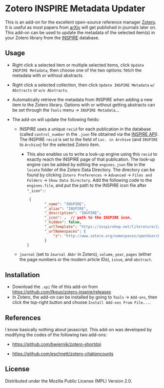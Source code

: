 # Zotero INSPIRE Metadata Updater

This is an add-on for the excellent open-source reference manager [Zotero](https://github.com/zotero/zotero). It is useful as most papers from [arXiv](https://arxiv.org) will get published in journals later on. This add-on can be used to update the metadata of the selected item(s) in your Zotero library from the [INSPIRE](https://inspirehep.net) database. 



## Usage

- Right click a selected item or multiple selected items, click `Update INSPIRE Metadata`, then choose one of the two options: fetch the metadata with or without abstracts.

- Right click a selected collection, then click `Update INSPIRE Metadata` `w/ Abstracts` or `w/o Abstracts`.

- Automatically retrieve the metadata from INSPIRE when adding a new item to the Zotero library. Options with or without getting abstracts can be set through the `Tools` menu → `INSPIRE Metadata`…

- The add-on will update the following fields:
	- INSPIRE uses a unique `recid` for each publication in the database (called `control_number` in the `.json` file obtained via the [INSPIRE API](https://github.com/inspirehep/rest-api-doc)). The INSPIRE `recid` is set to the field of `Loc. in Archive` (and `INSPIRE` to `Archive`) for the selected Zotero item.
		- This also enables us to write a look-up engine using this `recid` to exactly reach the INSPIRE page of that publication. The look-up engine can be added by editing the `engines.json` file in the `locate` folder of the Zotero Data Directory. The directory can be found by clicking `Zotero Preferences` → `Advanced` → `Files and Folders` → `Show Data Directory`. Add the following code to the `engines.file`, and put the path to the INSPIRE icon file after `"_icon":`:
			```json
			 {
					"_name": "INSPIRE",
					"_alias": "INSPIRE",
					"_description": "INSPIRE",
					"_icon": ,  // path to the INSPIRE icon,
					"_hidden": false,
					"_urlTemplate": "https://inspirehep.net/literature/{z:archiveLocation}",
					"_urlNamespaces": {
					  	"z": "http://www.zotero.org/namespaces/openSearch#"
					}
			}
			```
		
	- `journal` (set to `Journal Abbr` in Zotero), `volume`, `year`, `pages` (either the page numbers or the modern article IDs), `issue`, and `abstract`.



## Installation

- Download the `.xpi` file of this add-on from https://github.com/fkguo/zotero-inspire/releases
- In Zotero, the add-on can be installed by going to `Tools` → `Add-ons`, then click the top-right button and choose `Install Add-ons From File...`.

## References

I know basically nothing about javascript. This add-on was developed by modifying the codes of the following two add-ons:

- https://github.com/bwiernik/zotero-shortdoi

- https://github.com/eschnett/zotero-citationcounts

## License

Distributed under the Mozilla Public License (MPL) Version 2.0.
